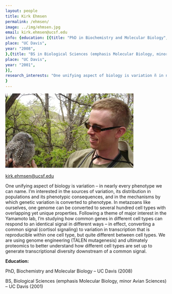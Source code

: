 ```yaml
---
layout: people
title: Kirk Ehmsen
permalink: /ehmsen/
image: ../img/ehmsen.jpg
email: kirk.ehmsen@ucsf.edu
info: {education: [{title: "PhD in Biochemistry and Molecular Biology",
place: "UC Davis",
year: "2008",
},{title: "BS in Biological Sciences (emphasis Molecular Biology, minor Avian Sciences)",
place: "UC Davis",
year: "2001",
}],
research_interests: "One unifying aspect of biology is variation ñ in nearly every phenotype we can name.  Iím interested in the sources of variation, its distribution in populations and its phenotypic consequences, and in the mechanisms by which genetic variation is converted to phenotype.  In metazoans like ourselves, one genome can be converted to several hundred cell types with overlapping yet unique properties.  Following a theme of major interest in the Yamamoto lab, Iím studying how common genes in different cell types can respond to an identical signal in different ways ñ in effect, converting a common signal (cortisol signaling) to variation in transcription that is reproducible within one cell type, but quite different between cell types.  We are using genome engineering (TALEN mutagenesis) and ultimately proteomics to better understand how different cell types are set up to generate transcriptional diversity downstream of a common signal. ",
}
---
```

![ehmsen photo](../img/ehmsen.jpg)


kirk.ehmsen@ucsf.edu

One unifying aspect of biology is variation – in nearly every phenotype we can name.  I’m interested in the sources of variation, its distribution in populations and its phenotypic consequences, and in the mechanisms by which genetic variation is converted to phenotype.  In metazoans like ourselves, one genome can be converted to several hundred cell types with overlapping yet unique properties.  Following a theme of major interest in the Yamamoto lab, I’m studying how common genes in different cell types can respond to an identical signal in different ways – in effect, converting a common signal (cortisol signaling) to variation in transcription that is reproducible within one cell type, but quite different between cell types.  We are using genome engineering (TALEN mutagenesis) and ultimately proteomics to better understand how different cell types are set up to generate transcriptional diversity downstream of a common signal.


**Education:**

PhD, Biochemistry and Molecular Biology – UC Davis (2008)


BS, Biological Sciences (emphasis Molecular Biology, minor Avian Sciences) – UC Davis (2001)
